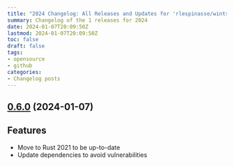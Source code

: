 ```yaml
---
title: "2024 Changelog: All Releases and Updates for 'rlespinasse/wints'"
summary: Changelog of the 1 releases for 2024
date: 2024-01-07T20:09:50Z
lastmod: 2024-01-07T20:09:50Z
toc: false
draft: false
tags:
- opensource
- github
categories:
- Changelog posts
---
```

## [0.6.0](https://github.com/rlespinasse/wints/compare/v0.5.0...v0.6.0) (2024-01-07)

## Features

* Move to Rust 2021 to be up-to-date
* Update dependencies to avoid vulnerabilities



